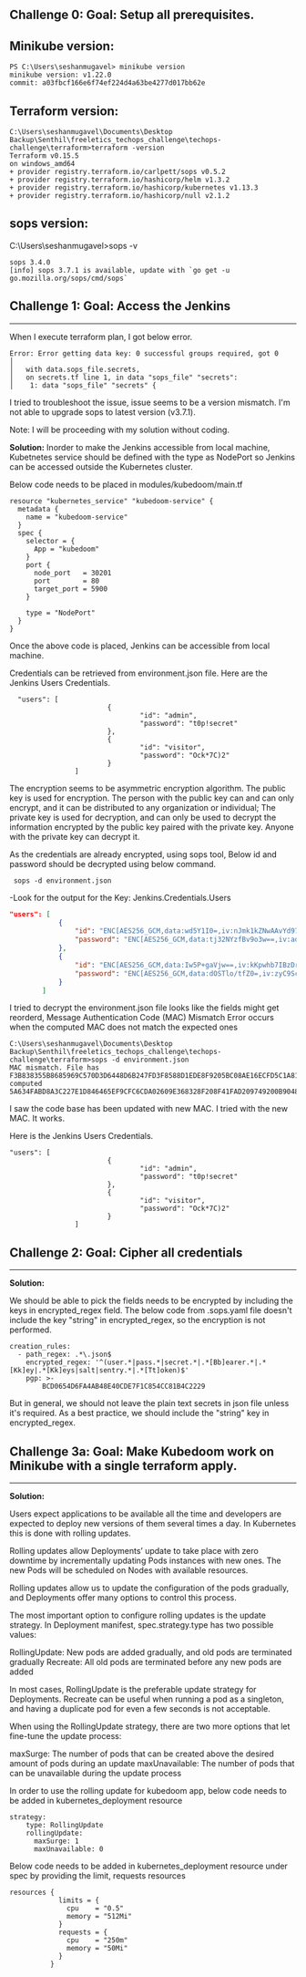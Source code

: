 
## Challenge 0: Goal: Setup all prerequisites.
Minikube version:
-----------------
```
PS C:\Users\seshanmugavel> minikube version
minikube version: v1.22.0
commit: a03fbcf166e6f74ef224d4a63be4277d017bb62e
```

Terraform version:
------------------
```
C:\Users\seshanmugavel\Documents\Desktop Backup\Senthil\freeletics_techops_challenge\techops-challenge\terraform>terraform -version
Terraform v0.15.5
on windows_amd64
+ provider registry.terraform.io/carlpett/sops v0.5.2
+ provider registry.terraform.io/hashicorp/helm v1.3.2
+ provider registry.terraform.io/hashicorp/kubernetes v1.13.3
+ provider registry.terraform.io/hashicorp/null v2.1.2

```

sops version:
-------------
C:\Users\seshanmugavel>sops -v
```
sops 3.4.0
[info] sops 3.7.1 is available, update with `go get -u go.mozilla.org/sops/cmd/sops`

```

## Challenge 1: Goal: Access the Jenkins
-------------------------------------

When I execute terraform plan, I got below error.

```
Error: Error getting data key: 0 successful groups required, got 0
│
│   with data.sops_file.secrets,
│   on secrets.tf line 1, in data "sops_file" "secrets":
│    1: data "sops_file" "secrets" {

```

I tried to troubleshoot the issue, issue seems to be a version mismatch. I'm not able to upgrade sops to latest version (v3.7.1).

Note: I will be proceeding with my solution without coding.

**Solution:**
Inorder to make the Jenkins accessible from local machine, Kubetnetes service should be defined with the type as NodePort so Jenkins can be accessed outside the Kubernetes cluster.

Below code needs to be placed in modules/kubedoom/main.tf

```
resource "kubernetes_service" "kubedoom-service" {
  metadata {
    name = "kubedoom-service"
  }
  spec {
    selector = {
      App = "kubedoom"
    }
    port {
      node_port   = 30201
      port        = 80
      target_port = 5900
    }

    type = "NodePort"
  }
}

```

Once the above code is placed, Jenkins can be accessible from local machine.  

Credentials can be retrieved from environment.json file. Here are the Jenkins Users Credentials.

```
  "users": [
                        {
                                "id": "admin",
                                "password": "t0p!secret"
                        },
                        {
                                "id": "visitor",
                                "password": "Ock*7C)2"
                        }
                ]

```

The encryption seems to be asymmetric encryption algorithm. The public key is used for encryption. The person with the public key can and can only encrypt, and it can be distributed to any organization or individual; The private key is used for decryption, and can only be used to decrypt the information encrypted by the public key paired with the private key. Anyone with the private key can decrypt it.  

As the credentials are already encrypted, using sops tool, Below id and password should be decrypted using below command.

```
 sops -d environment.json
```
-Look for the output for the Key: Jenkins.Credentials.Users

```json
"users": [
			{
				"id": "ENC[AES256_GCM,data:wd5Y1I0=,iv:nJmk1kZNwAAvYd97vz1BZHxfoEotmSE6hxTMz5kHj0E=,tag:Lst9yO/jtP4uT9cOCyhZ1g==,type:str]",
				"password": "ENC[AES256_GCM,data:tj32NYzfBv9o3w==,iv:adUYiTDsI5569XC6dBVNjTxUTeXUyoWBvjO3TMqXGUg=,tag:4rA9WeAIekMHe5K8w7PQXA==,type:str]"
			},
			{
				"id": "ENC[AES256_GCM,data:Iw5P+gaVjw==,iv:kKpwhb7IBzDr2/mQzO7Dj+abBcTXkkH9dxdhePukUlc=,tag:oRednh9TAxTJ8jDu5EGuzw==,type:str]",
				"password": "ENC[AES256_GCM,data:dOSTlo/tfZ0=,iv:zyC9Scc5PEKnMp+fqHIEuguEvjgjVO66TjNe4KpRzHI=,tag:NlcUW7aemckmz3iaeQ1jBg==,type:str]"
			}
		]
```

I tried to decrypt the environment.json file looks like the fields might get reorderd, Message Authentication Code (MAC) Mismatch Error occurs when the computed MAC does not match the expected ones

```
C:\Users\seshanmugavel\Documents\Desktop Backup\Senthil\freeletics_techops_challenge\techops-challenge\terraform>sops -d environment.json
MAC mismatch. File has F3B838355B8685969C570D3D6448D6B247FD3F8588D1EDE8F9205BC08AE16ECFD5C1A811E685B1584ABB024A85D7077B4298E69A3502000A789EC96EEDC8FFCE, computed 5A634FABD8A3C227E1D846465EF9CFC6CDA02609E368328F208F41FAD209749200B9048D6ABA756B3061EA8D03D0BFCD448CEE43EB88E0CC59EEDF16010FABFA

```

I saw the code base has been updated with new MAC. I tried with the new MAC. It works.

Here is the Jenkins Users Credentials.

```
"users": [
                        {
                                "id": "admin",
                                "password": "t0p!secret"
                        },
                        {
                                "id": "visitor",
                                "password": "Ock*7C)2"
                        }
                ]

```

## Challenge 2: Goal: Cipher all credentials
----------- 

**Solution:**

We should be able to pick the fields needs to be encrypted by including the keys in encrypted_regex field.
The below code from .sops.yaml file doesn't include the key "string" in encrypted_regex, so the encryption is not performed.

```
creation_rules:
  - path_regex: .*\.json$
    encrypted_regex: '^(user.*|pass.*|secret.*|.*[Bb]earer.*|.*[Kk]ey|.*[Kk]eys|salt|sentry.*|.*[Tt]oken)$'
    pgp: >-
        BCD0654D6FA4AB48E40CDE7F1C854CC81B4C2229

```

But in general, we should not leave the plain text secrets in json file unless it's required. As a best practice, we should include the "string" key in encrypted_regex.


## Challenge 3a: Goal: Make Kubedoom work on Minikube with a single terraform apply.
-------------

**Solution:**

Users expect applications to be available all the time and developers are expected to deploy new versions of them several times a day. In Kubernetes this is done with rolling updates. 

Rolling updates allow Deployments’ update to take place with zero downtime by incrementally updating Pods instances with new ones. The new Pods will be scheduled on Nodes with available resources.

Rolling updates allow us to update the configuration of the pods gradually, and Deployments offer many options to control this process.

The most important option to configure rolling updates is the update strategy. In Deployment manifest, spec.strategy.type has two possible values:

RollingUpdate: New pods are added gradually, and old pods are terminated gradually
Recreate: All old pods are terminated before any new pods are added

In most cases, RollingUpdate is the preferable update strategy for Deployments. Recreate can be useful when running a pod as a singleton, and having a duplicate pod for even a few seconds is not acceptable.

When using the RollingUpdate strategy, there are two more options that let fine-tune the update process:

maxSurge: The number of pods that can be created above the desired amount of pods during an update
maxUnavailable: The number of pods that can be unavailable during the update process

In order to use the rolling update for kubedoom app, below code needs to be added in kubernetes_deployment resource

```
strategy:
    type: RollingUpdate
    rollingUpdate:
      maxSurge: 1
      maxUnavailable: 0
```

Below code needs to be added in kubernetes_deployment resource under spec by providing the limit, requests resources
```
resources {
            limits = {
              cpu    = "0.5"
              memory = "512Mi"
            }
            requests = {
              cpu    = "250m"
              memory = "50Mi"
            }
          }
```